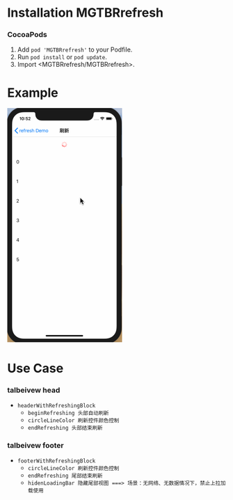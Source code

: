 Installation MGTBRrefresh
======================

### CocoaPods

1. Add `pod 'MGTBRrefresh'` to your Podfile.
2. Run `pod install` or `pod update`.
3. Import \<MGTBRrefresh/MGTBRrefresh\>.


Example
======================
![image](https://github.com/guohongqi-china/MGTBRrefresh/blob/master/Untitled.gif)

Use Case
======================

### talbeivew head
* `headerWithRefreshingBlock`   
  - `beginRefreshing 头部自动刷新`
  - `circleLineColor 刷新控件颜色控制`
  - `endRefreshing 头部结束刷新`
  
### talbeivew footer
* `footerWithRefreshingBlock`
  - `circleLineColor 刷新控件颜色控制`
  - `endRefreshing 尾部结束刷新`
  - `hidenLoadingBar 隐藏尾部视图 ===> 场景：无网络、无数据情况下，禁止上拉加载使用`
